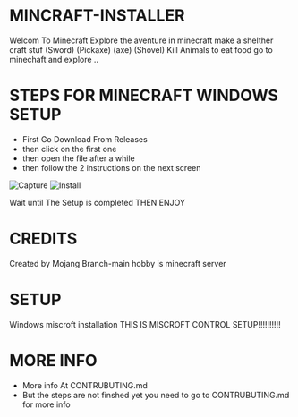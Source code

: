 # MINCRAFT-INSTALLER
Welcom To Minecraft Explore the aventure in minecraft make a shelther craft stuf (Sword) (Pickaxe) (axe) (Shovel) Kill Animals to eat food go to minechaft and explore .. 

# STEPS FOR MINECRAFT WINDOWS SETUP 
 - First Go Download From Releases 
 - then click on the first one 
 - then open the file after a while 
 - then follow the 2 instructions on the next screen




![Capture](https://user-images.githubusercontent.com/86622134/123834634-9edf4c80-d8d5-11eb-91e9-8d51d55ac1fd.PNG)
![Install](https://user-images.githubusercontent.com/86622134/123835383-73a92d00-d8d6-11eb-92b6-0ae5738a3e72.PNG)

Wait until The Setup is completed
THEN ENJOY

# CREDITS
Created by Mojang 
Branch-main
hobby is minecraft server


# SETUP
Windows miscroft installation 
THIS IS MISCROFT CONTROL SETUP!!!!!!!!!!

# MORE INFO
 - More info At CONTRUBUTING.md 
 - But the steps are not finshed yet you need to go to CONTRUBUTING.md for more info



